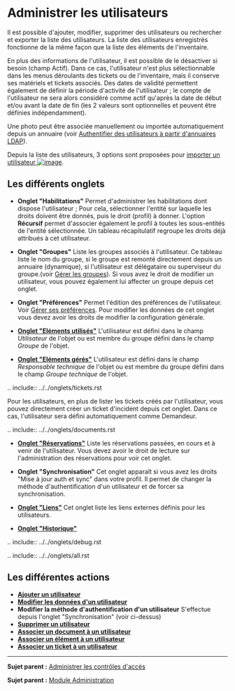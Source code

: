 Administrer les utilisateurs
============================

Il est possible d'ajouter, modifier, supprimer des utilisateurs ou rechercher et exporter la liste des utilisateurs. La liste des utilisateurs enregistrés fonctionne de la même façon que la liste des éléments de l'inventaire.

En plus des informations de l'utilisateur, il est possible de le désactiver si besoin (champ Actif). Dans ce cas, l'utilisateur n'est plus sélectionnable dans les menus déroulants des tickets ou de l'inventaire, mais il conserve ses matériels et tickets associés. Des dates de validité permettent également de définir la période d'activité de l'utilisateur ; le compte de l'utilisateur ne sera alors considéré comme actif qu'après la date de début et/ou avant la date de fin (les 2 valeurs sont optionnelles et peuvent être définies indépendamment).

Une photo peut être associée manuellement ou importée automatiquement depuis un annuaire (voir [Authentifier des utilisateurs à partir d'annuaires LDAP](config_auth_ldap.html "L'interface de GLPI avec les annuaires LDAP se configure depuis le menu Configuration > Authentification > Annuaire LDAP.")).

Depuis la liste des utilisateurs, 3 options sont proposées pour [importer un utilisateur ![image](docs/image/addUserAll.png)](07_Module_Administration/02_Utilisateurs/02_Importer_des_utilisateurs.md).


Les différents onglets
----------------------

-   **Onglet "Habilitations"**
    Permet d'administrer les habilitations dont dispose l'utilisateur ;
    Pour cela, sélectionner l'entité sur laquelle les droits doivent être donnés, puis le droit (profil) à donner. L'option **Récursif** permet d'associer également le profil à toutes les sous-entités de l'entité sélectionnée.
    Un tableau récapitulatif regroupe les droits déjà attribués à cet utilisateur.

-   **Onglet "Groupes"**
    Liste les groupes associés à l'utilisateur. Ce tableau liste le nom du groupe, si le groupe est remonté directement depuis un annuaire (dynamique), si l'utilisateur est délégataire ou superviseur du groupe.(voir [Gérer les groupes](scripts_ldap_mass_sync.html "Un script permet l'import et la synchronisation à partir d'un annuaire.")).
    Si vous avez le droit de modifier un utilisateur, vous pouvez également lui affecter un groupe depuis cet onglet.
    

-   **Onglet "Préférences"**
    Permet l'édition des préférences de l'utilisateur. Voir [Gérer ses préférences](01-premiers-pas/03_Utiliser_GLPI/04_Gérer_ses_préférences.md "Les préférences utilisateur se modifient depuis le menu Préférences").
    Pour modifier les données de cet onglet vous devez avoir les droits de modifier la configuration générale.

-   **[Onglet "Eléments utilisés"](Les_différents_onglets/Onglet_Eléments.md)**
    L'utilisateur est défini dans le champ *Utilisateur* de l'objet ou est membre du groupe défini dans le champ *Groupe* de l'objet.

-   **[Onglet "Eléments gérés"](Les_différents_onglets/Onglet_Eléments.md)**
    L'utilisateur est défini dans le champ *Responsable technique* de l'objet ou est membre du groupe défini dans le champ *Groupe technique* de l'objet.


.. include:: ../../onglets/tickets.rst

Pour les utilisateurs, en plus de lister les tickets créés par l'utilisateur, vous pouvez directement créer un ticket d'incident depuis cet onglet. Dans ce cas, l'utilisateur sera défini automatiquement comme Demandeur.

.. include:: ../../onglets/documents.rst

-   **[Onglet "Réservations"](Les_différents_onglets/Onglet_Réservations.md)**
    Liste les réservations passées, en cours et à venir de l'utilisateur.
    Vous devez avoir le droit de lecture sur l'administration des réservations pour voir cet onglet.

-   **Onglet "Synchronisation"**
    Cet onglet apparaît si vous avez les droits "Mise à jour auth et sync" dans votre profil.
    Il permet de changer la méthode d'authentification d'un utilisateur et de forcer sa synchronisation.

-   **[Onglet "Liens"](Les_différents_onglets/Onglet_Liens.md)**
    Cet onglet liste les liens externes définis pour les utilisateurs.

-   **[Onglet "Historique"](Les_différents_onglets/Onglet_Historique.md)**

.. include:: ../../onglets/debug.rst

.. include:: ../../onglets/all.rst

Les différentes actions
-----------------------
-   **[Ajouter un utilisateur](07_Module_Administration/02_Utilisateurs/02_Importer_un_utilisateur.md)**
-   **[Modifier les données d'un utilisateur](Les_différentes_actions/Modifier_un_objet.md)**
-   **Modifier la méthode d'authentification d'un utilisateur**
    S'effectue depuis l'onglet "Synchronisation" (voir ci-dessus)
-   **[Supprimer un utilisateur](Les_différentes_actions/Supprimer_un_objet.md)**
-   **[Associer un document à un utilisateur](Les_différentes_actions/Lier_un_document_à_un_objet.md)**
-   **[Associer un élément à un utilisateur](Les_différentes_actions/Onglet_Eléments.md)**
-   **[Associer un ticket à un utilisateur](Les_différentes_actions/Onglet_Tickets.md)**

--------
**Sujet parent :** [Administrer les contrôles
d'accès](../glpi/access_control_intro.html "Cette partie décrit comment administrer le système de contrôle d'accès qui permet à chaque utilisateur d'accéder à un contexte d'utilisation spécifique.")

**Sujet parent :** [Module Administration](07_Module_Administration/01_Module_Administration.md "Le module Administration permet d'administrer les utilisateurs, groupes, entités, profils, règles et dictionnaires et offre des outils de maintenance de l'application")
